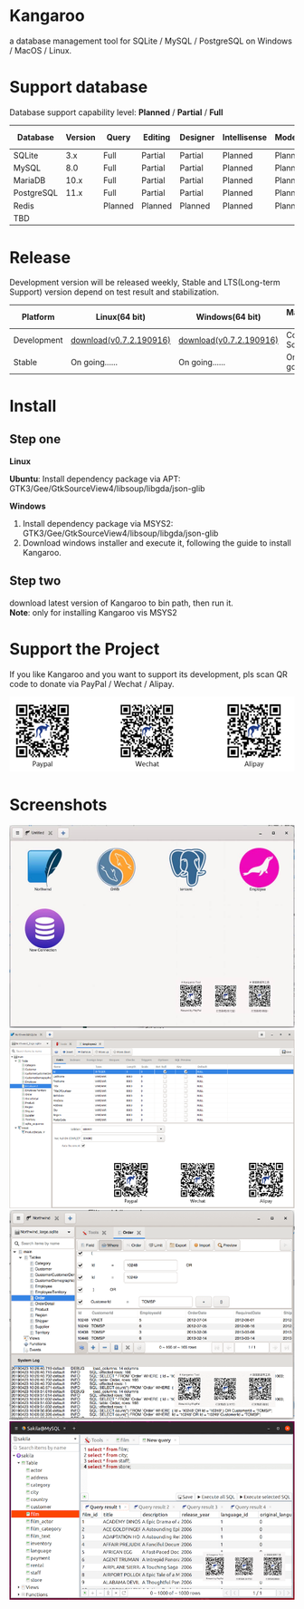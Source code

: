 # Kangaroo
a database management tool for SQLite / MySQL / PostgreSQL on Windows / MacOS / Linux.

# Support database
Database support capability level: __Planned__ / __Partial__ / __Full__

| Database   | Version   | Query     | Editing   | Designer    | Intellisense | Modeling | Data I/O | Data Sync | 
|------------|-----------|-----------|-----------|-------------|--------------|----------|----------|-----------|
| SQLite     | 3.x       | Full      | Partial   | Partial     | Planned      | Planned  | Partial  | Planned   |
| MySQL      | 8.0       | Full      | Partial   | Partial     | Planned      | Planned  | Partial  | Planned   |
| MariaDB    | 10.x      | Full      | Partial   | Partial     | Planned      | Planned  | Partial  | Planned   |
| PostgreSQL | 11.x      | Full      | Partial   | Partial     | Planned      | Planned  | Partial  | Planned   |
| Redis      |           | Planned   | Planned   | Planned     | Planned      | Planned  | Planned  | Planned   |
| TBD        |           |           |           |             |              |          |          |           |



# Release
Development version will be released weekly, Stable and LTS(Long-term Support) version depend on test result and stabilization.

| Platform | Linux(64 bit)   | Windows(64 bit) | MacOS(64 bit)   |
|----------|-----------------|-----------------|-----------------|
| Development | [download(v0.7.2.190916)](https://dbkangaroo.github.io/download/) | [download(v0.7.2.190916)](https://dbkangaroo.github.io/download/) | Comming Soon! |
| Stable   | On going......  | On going......  | On going......  |


# Install
## Step one
__Linux__

__Ubuntu__: Install dependency package via APT: GTK3/Gee/GtkSourceView4/libsoup/libgda/json-glib


__Windows__
1. Install dependency package via MSYS2: GTK3/Gee/GtkSourceView4/libsoup/libgda/json-glib
2. Download windows installer and execute it, following the guide to install Kangaroo.

## Step two
download latest version of Kangaroo to bin path, then run it.<br/>
__Note__: only for installing Kangaroo vis MSYS2


# Support the Project
If you like Kangaroo and you want to support its development, pls scan QR code to donate via PayPal / Wechat / Alipay.

![Support project](./images/pay_wide.png)

# Screenshots
![Start page](./images/kangaroo-01.jpg)
![Table designer](./images/kangaroo-04.png)
![Open table](./images/kangaroo-02.png)
![Query data](./images/kangaroo-03.png)
